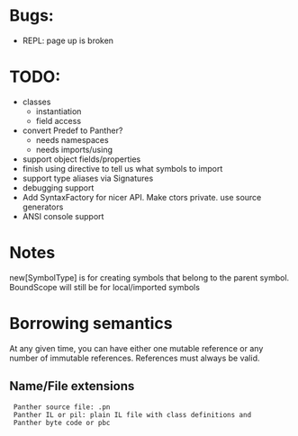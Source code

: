 # Bugs:
- REPL: page up is broken 

# TODO:

- classes
  - instantiation
  - field access  
- convert Predef to Panther?
    - needs namespaces
    - needs imports/using
- support object fields/properties
- finish using directive to tell us what symbols to import
- support type aliases via Signatures
- debugging support
- Add SyntaxFactory for nicer API. Make ctors private. use source generators
- ANSI console support

# Notes

new[SymbolType] is for creating symbols that belong to the parent symbol.
BoundScope will still be for local/imported symbols

# Borrowing semantics

At any given time, you can have either one mutable reference or any number of immutable references.
References must always be valid.


## Name/File extensions

     Panther source file: .pn
     Panther IL or pil: plain IL file with class definitions and
     Panther byte code or pbc
